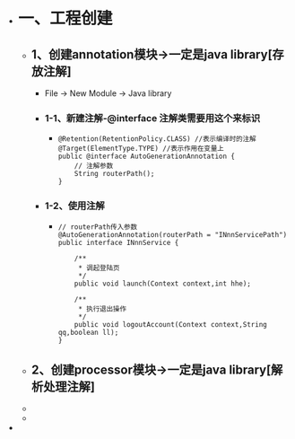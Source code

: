 - # 一、工程创建
	- ## 1、创建annotation模块->一定是java library[存放注解]
		- File -> New Module -> Java library
		- ### 1-1、新建注解-@interface 注解类需要用这个来标识
			- ```
			  @Retention(RetentionPolicy.CLASS) //表示编译时的注解
			  @Target(ElementType.TYPE) //表示作用在变量上
			  public @interface AutoGenerationAnnotation {
			      // 注解参数
			      String routerPath();
			  }
			  ```
		- ### 1-2、使用注解
			- ```
			  // routerPath传入参数
			  @AutoGenerationAnnotation(routerPath = "INnnServicePath")
			  public interface INnnService {
			  
			      /**
			       * 调起登陆页
			       */
			      public void launch(Context context,int hhe);
			  
			      /**
			       * 执行退出操作
			       */
			      public void logoutAccount(Context context,String qq,boolean ll);
			  }
			  ```
	- ## 2、创建processor模块->一定是java library[解析处理注解]
	-
	-
-
